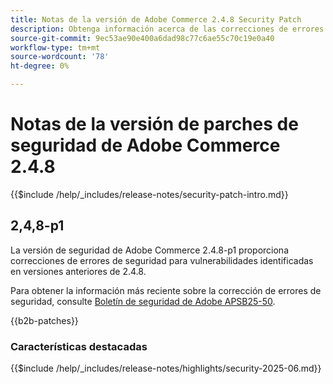 ```yaml
---
title: Notas de la versión de Adobe Commerce 2.4.8 Security Patch
description: Obtenga información acerca de las correcciones de errores de seguridad, las mejoras de seguridad y otras actualizaciones relacionadas con la seguridad incluidas en las versiones de parches de seguridad para Adobe Commerce 2.4.7.
source-git-commit: 9ec53ae90e400a6dad98c77c6ae55c70c19e0a40
workflow-type: tm+mt
source-wordcount: '78'
ht-degree: 0%

---
```



# Notas de la versión de parches de seguridad de Adobe Commerce 2.4.8

{{$include /help/_includes/release-notes/security-patch-intro.md}}

## 2,4,8-p1

La versión de seguridad de Adobe Commerce 2.4.8-p1 proporciona correcciones de errores de seguridad para vulnerabilidades identificadas en versiones anteriores de 2.4.8.

Para obtener la información más reciente sobre la corrección de errores de seguridad, consulte [Boletín de seguridad de Adobe APSB25-50](https://helpx.adobe.com/security/products/magento/apsb25-50.html).

{{b2b-patches}}

### Características destacadas

{{$include /help/_includes/release-notes/highlights/security-2025-06.md}}
